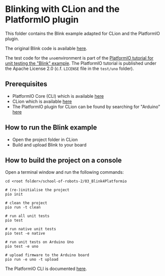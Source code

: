 # Blinking with CLion and the PlatformIO plugin

This folder contains the Blink example adapted for CLion and the PlatformIO plugin.

The original Blink code is available [here](http://www.arduino.cc/en/Tutorial/Blink).

The test code for the `uno`environment is part of the 
[PlatformIO tutorial for unit testing the "Blink" example](https://docs.platformio.org/en/latest/tutorials/core/unit_testing_blink.html). 
The PlatformIO tutorial is published under the Apache License 2.0 (c.f. `LICENSE` file in the `test/uno` folder).

## Prerequisites
* PlatformIO Core (CLI) which is available [here](https://docs.platformio.org/en/latest/core/index.html)
* CLion which is available [here](https://www.jetbrains.com/clion/)
* The PlatformIO plugin for CLion can be found by searching for "Arduino" [here](https://plugins.jetbrains.com/)

## How to run the Blink example
* Open the project folder in CLion
* Build and upload Blink to your board

## How to build the project on a console

Open a terminal window and run the following commands:
```
cd <root folder>/school-of-robots-2/03_Blink4Platformio

# (re-)initialise the project
pio init

# clean the project
pio run -t clean

# run all unit tests
pio test

# run native unit tests
pio test -e native

# run unit tests on Arduino Uno
pio test -e uno 
 
# upload firmware to the Arduino board
pio run -e uno -t upload
```

The PlatformIO CLI is documented [here](https://docs.platformio.org/en/latest/core/userguide/index.html).

